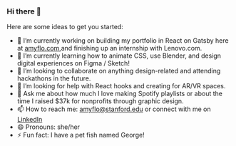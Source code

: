### Hi there 👋

<!--
**amyflo/amyflo** is a ✨ _special_ ✨ repository because its `README.md` (this file) appears on your GitHub profile.
-->

Here are some ideas to get you started:

- 🔭 I’m currently working on building my portfolio in React on Gatsby here at [amyflo.com](https://www.amyflo.com/),and finishing up an internship with Lenovo.com. 
- 🌱 I’m currently learning how to animate CSS, use Blender, and design digital experiences on Figma / Sketch!
- 👯 I’m looking to collaborate on anything design-related and attending hackathons in the future.
- 🤔 I’m looking for help with React hooks and creating for AR/VR spaces.
- 💬 Ask me about how much I love making Spotify playlists or about the time I raised $37k for nonprofits through graphic design.
- 📫 How to reach me: [amyflo@stanford.edu](mailto:amyflo@stanford.edu) or connect with me on [LinkedIn](https://www.linkedin.com/in/amyflo/)
- 😄 Pronouns: she/her
- ⚡ Fun fact: I have a pet fish named George!

